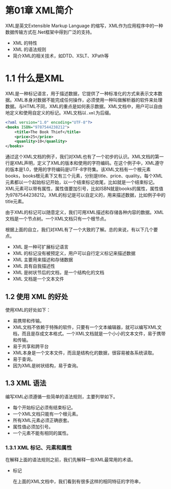# 第01章 XML简介

XML是英文Extensible Markup Language 的缩写，XML作为应用程序中的一种数据传输方式在.Net框架中得到广泛的支持。

- XML 的特性
- XML 的语法规则
- 简介XML的相关技术，如DTD、XSLT、XPath等

# 1.1 什么是XML

XML是一种标记语言，用于描述数据，它提供了一种标准化的方式来表示文本数据。XML本身对数据不能完成任何操作，必须使用一种叫做解析器的软件来处理数据。与HTML不同，XML的重点是如何表示数据。XML文档中，用户可以自由地定义和使用自定义的标记。XML文档以`.xml`为后缀。

```xml
<?xml version="1.0" encoding="UTF-8"?>
<books ISBN="9787544238212">
    <title>The Book Thief</title>
    <price>25</price>
    <quanlity>10</quanlity>
</books>
```

通过这个XML文档的例子，我们对XML也有了一个初步的认识。XML文档的第一行是XML声明，定义了XML的版本和使用的字符编码。在这个例子中，XML遵守的版本是1.0，使用的字符编码是UTF-8字符集。该XML文档有一个根元素books，books根元素下又有三个元素，分别是title、price、quality。每个XML元素都以一个起始标记开始，以一个结束标记收尾，比如<title>就是一个起始标记，</title>就是一个结束标记。XML元素可以带有属性，属性值要加引号，比如ISBN就是books的属性，属性值为9787544238212。XML的标记是可以自定义的，用来描述数据，比如例子中的title元素。

由于XML的标记可以随意定义，我们可用XML描述和存储各种内容的数据。XML文档是一个节点树。一个XML文档只有一个根节点。

根据上面的自立，我们对XML有了一个大致的了解。总的来说，有以下几个要点。

- XML 是一种可扩展标记语言
- XML 的标记没有被预定义，用户可以自行定义标记来描述数据
- XML 主要用来描述和存储数据
- XML 具有自我描述性
- XML 是树状节后的文档，是一个结构化的文档
- XML 文档是一个文本文件

## 1.2 使用 XML 的好处

使用XML的好处如下：

- 易携带和传输。
- XML文档不依赖于特殊的软件，只要有一个文本编辑器，就可以编写XML文档，而且是存成文本格式。一个XML文档就是一个小小的文本文件，易于携带和传输。
- 易于共享和跨平台
- XML本身是一个文本文件，而且是结构化的数据，很容易被各系统读取。
- 易于查询。
- 因为XML是树状结构，易于查询。

## 1.3 XML 语法

编写XML必须遵循一些简单的语法规则，主要列举如下。

- 每个开始标记必须有结束标记。
- 一个XML文档只能有一个根元素。
- 所有XML元素必须正确嵌套。
- 属性值必须加引号。
- 一个元素不能有相同的属性。

### 1.3.1 XML 标记、元素和属性

在解释上面的语法规则之前，我们先解释一些XML最常用的术语。

- 标记

  在上面的XML文档中，我们看到有很多这样的相同特征的字符串，<title>、<price>、<quantity>、<books>等。它们都是由小于号开始，由大于号结束的，在XML文档里，我们将其称为XML标记。标记又有开始标记和结束标记之分。

- 元素

  XML元素是指从一个开始标记到它的结束标记的一段内容。元素是XML文档的基本单位，一个XML文档可以由一个或多个元素构成。

- 属性

  一个元素可以带有属性，属性写在开始标记里，元素名称的后面。

### 1.3.2 XML的语法规则

- 每个开始标记必须有结束标记。
- 一个XML文档只能有一个根元素，XML文档是树状结构的，像一棵节点树。
- 所有节点必须正确嵌套。
- 属性值必须加引号。
- 一个XML元素不能有两个像南通的属性名称、虽然属性值不同。
- XML文档是区分大小写的。
- XML元素之间的关系，主要有：
  - 子节点
  - 父节点
  - 并列节点又称兄弟姐妹关系
- 如果属性值包含双引号，就用单引号包围属性值
- 如果属性值包含单引号，就用双引号包围属性值

### 1.3.3 XML名称规则

XML名称可以包含英文字符和数字，或者其他字符。XML名称不能以数字或者标点符号开头，XML不能以xml开头。XML名称不能包含空格，虽然XML名称可以包含非英语的字符，但考虑到读取XML文档的软件未必支持多语言，为求兼容性，建议还是使用英文字母比较安全。

### 1.3.4 XML实体引用

XML文档里，除了一个标记的开始之外，不允许有小于号，因为小于号总是被XML解析器解释为一个标记的开始。如果必须使用小于号，请使用`&lt;`来替换。XML里也不能使用`&`，因为该字符被解析为某个实体引用的开始。所以，必须使用实体引用`&amp;`代替。

XML有5个预定义的实体引用，分别如下：

| 实体引用 | 字符   | 说明   |
| -------- | ------ | ------ |
| `&lt;`   | &lt;   | 小于号 |
| `&gt;`   | &gt;   | 大于号 |
| `&amp;`  | &amp;  |        |
| `&apos;` | &apos; | 单引号 |
| `&quot;` | &quot; | 双引号 |

### 1.3.5 XML CDATA区

假设你的XML中包含很多需要使用实体引用的字符，要将所有字符都替换成实体引用是很麻烦的。这时候可以使用CDATA区。在CDATA区里，可以不必使用实体引用，因为XML解析器不会解析CDATA区的内容。

CDATA区以`<![CDATA][`开始，以`]]>`结束。示例如下：

```xml
<MYCODE>
    <![CDATA[
		<html>
            <head>
    			<title>woyouxian</title>
            </head>
            <body>
            	I like woyouxian.net
            </body>
  		</html>
	]]>
</MYCODE>
```

### 1.3.6 XML注释

```xml
<!--This is a comment-->
```

### 1.3.6 XML声明

如果一个XML文档含有声明，必须放在XML文档的第一行。

```xml
<?xml version="1.0" encoding="UTF-8" standalone="yes"?>
```

XML文档声明主要有三个参数：

- 版本

  版本表示遵循的是W3C的XML 1.0标准。

- 字符编码

  字符编码表示该XML文档使用的字符编码方式。一些英文的XML文档，你会看到他们使用的是单字节的ISO-8895-1编码。不过对于中文文档来说，因该使用支持双字节的UTF-8或者UNICODE。

- 独立

  如果XML的standalone的值是`no`，表示它需要DTD。不需要DTD的XML文档，standalone值应该写为`yes`。

### 1.3.8 格式正确的XML文档

格式正确的XML文档必须遵循以下规则。

- 每个开始标记必须有结束标记
- XML文档只有一个根元素
- XML元素必须正确嵌套
- XML元素不能有相同名称的属性
- XML属性必须加引号
- XML注释不能写在标记中
- XML中对于定义实体引用的字符需要使用实体引用

### 1.3.9 XML命名空间

制定XML名称空间标准的初衷是为了解决XML文档中名称冲突的问题。由于XML中的元素名是预定义的，当两个不同的文档使用相同的元素名时，就会发生名称冲突。比如在一个文档中标记table表示桌子，而在另一个文档中表示表格。如果需要同时处理者两个文档，就会发生 名字冲突。为了解决这个稳定，我们引入名称空间这个概念。命名空间给标识名称加一个网址定位的方法来却比这些名称相同的标识。XML命名空间将XML文档中的元素和属性名称与自定义和预定义的URL关联起来。为命名空i教案URL定义的潜水来限定XML数据中的元素和属性的名称以实现此关联。命名空间可以防止元素和属性名称冲突，并允许以不同的方式处理和验证同名元素和属性。

命名空间是使用xmlns:属性在元素上声明的，而且此属性的值就是标识该名称空间的URL。命名空间声明的语法是`xmlns:<name>=<"url">`,其中`<name>`是命名空间的前缀的名称，`<url>`是说明命名空间URL的字符串。一旦声明后，前缀就可以用来限定XML文档中的元素和属性并将他们与命名空间URL关联。因为命名空间前缀在整个文档中使用，所有它的长度应该较短。

下例定义了两个BOOK元素。这两个BOOK元素完全不同，因为每个元素分别与不同的命名空间关联。第一个BOOK元素由命名空间前缀mybook限定，而第二个BOOK元素由bb限定。通过对每个BOOK元素使用命名空间声明，每个命名空间前缀都与不同的命名空间URL关联。

```xml
<mybook:BOOK xmlns:mybook="http:www.contoso.com/books.dtd"></mybook:BOOK>
<bb:BOOK xmlns:bb="urn:blueyonderairlines"></bb:BOOK>
```

若要表明元素是特定命名空间的一部分，请事先在签名添加命名空间前缀，从而使其成为一个完全限定的元素名称。例如，如果文档中存在Puslisher元素，并且已经为该元素声明了命名空间，则Publisher元素需要用冒号将明敏该控件别名添加到该元素前面。如果Publisher元素属于mybook命名空间，则将其声明为`mybook:Publisher`。因此，Publisher元素此时已完全限定。

如果声明并使用默认命名空间，请从元素的声明中省略别名和冒号，如下所示：

```xml
<BOOK xmlns="http:www.contoso.com/books.dtd"></BOOK>
```

任何没有用法命名空间前缀完全限定的元素均属于默认名称空间。当在XML文档中使用多个命名空间时，将其中一个命名空间定义为默认明明你该控件可以使文档更加简洁。只有来自非默认命名空间的元素需要完全限定。默认命名空间只适用于元素，不适用于属性。命名空间声明有范围。这意味着命名空间可以出现在文档中的任何位置，但像变成变量一样有作用范围，命名空间只在相应的范围内有效。有两种范围：默认范围和限定范围。

默认命名空间是根元素中声明的命名空间。它用于文档中所有未限定的元素。限定命名空间是在一个更具体的命名空间在文档中某一位置重写时声明的。

尽管命名空间必须声明后才能使用，但这并不意味着它必须出现在XML文档的开头。例如，下面的示例显示一个在数据中间声明的限定命名空间，它是在BOOK元素级别声明的，该命名空间只应用于BOOK元素的子元素。

```xml
<Author>Joe Smith</Author>
<BOOK xmlns:book="http://www.contoso.com">
    <title>My Wonderful Day</title>
    <price>$3.95</price>
</BOOK>
<Pusblisher>
    <Name>MSPress</Name>
</Pusblisher>
```

在BOOK元素定义的命名空间不应用于BOOK元素意外的元素。当命名空间在文档中出现时，意味着所声明的命名空间从它的声明位置知道元素的结尾都有效。如果已为Publisher元素声明了命名空间，则需要通过一个冒号将该命名空间添加到元素之前，以完全限定元素。假定Publisher元素属于mybook命名空间，该元素将声明位`<mybook>:Publisher`。下面的两个XML文档示例说明如何使用命名空间。

下面的XML文档在table元素中携带了信息：

```xml
<h:table xmlns:h="http://www.w3.org/TR/html4/">
    <h:tr>
        <h:td>Apple</h:td>
        <h:td>Bananas</h:td>
    </h:tr>
</h:table>
```

下面的XML文档在携带了家具table的信息：

```xml
<f:table xmlns:f="http://www.w3schools.com/furniture">
    <f:name>African Coffee Table</f:name>
    <f:width>80</f:width>
    <f:height>120</f:height>
</f:table>
```

## 1.4 DTD和XML Schema

DTD(Document Type Definition)文档类型定义，是一套关于标记符的语法规则。它是XML 1.0规格的一部分。是XML文件的验证机制，属于XML文件组成的一部分。DTD是一种保证XML文档格式的正确的有效方法，可以通过比较XML文档和DTD文件来看闻到那给是否符合贵方，元素和标签使用是否正确。一个DTD文档包含：元素的定义规则，元素间关系的定义规则，元素可使用的属性、可使用的实体或符号规则。XML文件提供应用程序一个数据交换的格式，而DTD正好是让XML文件能够成为数据交换的标准，因为不同的公司只需要定义好标准的DTD，各公司都能依照DTD建立XML文件，并且进行验证，如此就可以轻易地建立标准和交换数据，这样便满足了网络共享和数据交互。DTD文件一个ASCII的文本文件，后缀名为`.dtd`。每一个XML文档都可携带一个DTD用来对该文档格式进行描述，测试该文档是否为有效的XML文档。既然STS有外部和内部之分，当然就可以为某个独立的团体定义一个公用的外部DTD，那么多个XML文档就可以共享使用该DTD，使得数据交换更为有效。甚至在某些文档中还可以使内部DTD和外部DTD相结合。在应用程序中也可以用某个DTD来检测接受到的数据是否符合某个标准。对于XML文档而言，虽然DTD不是必须的，但它为文档的编制带来了方便。加强了文档标记内参数的一致性，使XML语法分析器能够确认文档。

DTD是目前使用最广泛的一种XML模式，但是它也具有一些缺点，比如，它采用了非XML的语法规则、不支持数据类型、扩展性较差等等。目前XMLSchema已经成为W3C的正式推荐标准，并有替代XML DTD的趋势，因而推荐使用XML Schema用于验证XML文件。

XML Schema如同DTD一样是负责定义和描述XML文档的结构和内容模式的。它可以定义XML文档中存在哪些元素和元素之前的关系，并且可以定义元素和属性的数据类型。XML Schema本省是一个XML文档，它符合XML语法结构。可以用通用的XML解析器解析。

一个XML Schema把XML中的数据项列出来，知名哪个在外面，哪个在里面；哪个在前面，哪个在后i按；那些是一定要有的，哪些是可以没有的；哪个有的时候，另外某一个就一定有，或者一定没有等等。

XML Schema具有以下优点：

- 一致性：Schema是的对XML的定义不必再利用一种特定的形式化语言，而是直接借助XML自身的特征，利用XML的基本语法规则来定义XML文档的结构，使得MXL达到了从内到外的完美统一，也为XML的进一步发展奠定了坚实的基础。
- 扩展性：Schema对DTD进行了扩充，引入了数据类型、命名空间，从而使其具备较强的可扩展性。
- 互换性：利用Schema，我们能够书写XML文档以验证文档的合法性。另外通过特定的而映射机制，还可以将不同的Schema进行转换，以实现更高层次的数据交换。
- 规范性：同DTD一样，Schema也提供了一套完整的机制以约束XML文旦各种标记的使用，但相比之下，后者基于XML，更具有规范性。Schema利用元素的内容共和属性类定义MXL文档的而整体结构。

## 1.5 解析XML文档

XML数据除了保证信息之外，本身不能做任何事情，为了做一些有意义事情，你需要处理XML数据，用于处理XML文档的软件称之为解析器。XML解析器能让你读、写和操作XML文档。取决于它们如何处理XML文档，在程序中访问并操作XML文件一般有两中模型：流模型和DOM(文档对象模型)。流模型中有两个变体——`推`模型和`拉`模型。`推`模型也就是常说的SAX，SAX是一种靠事件驱动的模型。

1. DOM

   DOM是用与平台和语言无关的方式标识XML文档的官方W3C标准。DOM是以层次结构组织的节点或信息片段的集合。这个层次结构允许开发人员在树中讯在特定信息。分析该结构通常需要加载整个闻到那共和构造层次结构，然后才能做其他工作。由于它是基于信息层次的，因而DOM被认为是基于树或基于对象的。DOM以及广义的基于树的处理具有几个有点

   - 首先，由于树在内存中是持久的，因此可以修改它以便应用程序能对数据和结构做出更改，它还可以在任何时候在树中上下导航，而不像SAX那样是一次性的处理。DOM使用起来也要简单的多。
   - 其次，对于特别大的文档，解析和加载整个文档可能很慢且很耗资源，因此使用其他手段来处理这样的而数据会更好。这些是基于事件的模型，比如SAX。

2. SAX

   这种处理的有点非常类似与流媒体。分析能够立即开始，而不是等待所有的数据被处理。而且由于应用程序只是在读取数据时检查数据，因此不需要将数据存储在内存中。这对于大型文档来说是个巨大的优点。事实上，应用程序甚至不必解析整个文档；它可以在某个条件得到满足时停止歇息。一般来说，SAX比它的替代者DOM要快很多。

3. 选择DOM还是选择SAX

   对于需要自己编写代码来处理XML文档的开发人员来说，选择DOM还是SAX解析模型是一个非常重要的设计决策。

   DOM采用建立树状结构的方式访问XML文档，而SAX采用的事件模型。

   DOM解析器把XML文档转化为一个包含其内容的树，并可以对树进行遍历。用DOM解析模型的优点是编程容易，开发人员只需要调用建树指令，然后利用Navigation APIs访问所需要的树节点来完成任务。可与很容易地添加和修改树中的元素。然而由于使用DOM解析器的时候需要处理整个XML文档，所以对性能和内存的要求比较高，尤其是遇到很大的XML文件的时候。由于它的遍历能力，DOM解析器常用于XML文档需要频繁地该便的服务中。

   SAX解析器采用基于事件的模型，它在解析XML文档的时候可以触发一系列的事件，当发现给定的Tag的时候，它可以激活一个回调方法，告诉该方法制定的标签已经找到。SAX对内存的要求通常会比较低，因为它让开发人员自己来决定所要处理的Tag。特别是当开发人员只需要处理文档中所包含的部分数据时，SAX这种扩展能力得到了更好的体现。但用SAX解析器的时候编码工作会比较困难，而且很难同时访问同一个文档中的多处不同数据。

   `推`模型时一种靠事件驱动的模型。它每发现一个节点就用`推`模型引发一个事件，而我们必须编写这些事件的处理程序，是很麻烦的。

   .NET中使用的是基于`拉`模型的实现方案。`拉`模型在遍历文档时会把感兴趣的文档部分从读取器中拉出，不需要引发事件，允许我们以编程的方式访问文档，这大大地提高了灵活性，`拉`模型可以选择性的处理节点。在.NET中，`拉`模型是通过XML阅读器(XMLTextReader类)来实现的。该类提供XML文件读取的功能，它可以验证文档是否格式良好，如果不是格式良好的XML文档，该类在读取过程中将会抛出XmlException异常。任何时候在内存中只有当前节点，但它是制度的，向前的，不能在文档中执行向后导航操作。

   DOM的好处在于它允许编辑和更新XML文档可以随机访问文档中的数据，可以使用XPath查询。但是，DOM的缺点在于它需要一次性地加载整个文档到内存中，对于大型的文档，这回造成资源问题。在.NET中使用XML DOM分析器（XMLDocument）实现DOM模型。因此，.NET Framework完全支持XML DOM模式，但它不支持SAX模式。.NET Framework支持两种不同的分析模式：XML DOM分析器（XMLDocument）和XML阅读器（XMLTextReader类），不能支持SAX分析器，但这并不意味着它没有提供类似SAX分析器功能。通过XML与赌气可以很容易地实现SAX的所有功能并加以有效运用。

   ## 1.6 XPath介绍

   XPath是从XML基础规范上派生的技术，专门用于快速检索和查询XML文档，使用方便，功能强大，XPath也是XSLT技术的基础。XPath是W3C国际标准组织定义的用于在单个XML文档中快速检索和定位XML文档节点的规范，它也是跨平台的，若一些软件支持XPath，则必然是支持标准的XPath语法。

   我们理解XPath时，可以参考文件目录结构FilePath，在Windows资源管理器左边的文件目录树状列表中，可以看到各种文件对象，包括磁盘根目录、各级文件目录等等，他们共同构成一个树状结构，我们选择对象时既可以在这个树状结构中一个个查找，也可以指定路径名来尽心快速定位，文件系统的路径名采用斜杠号来分割各个目录层次的目录名。而XML文档中也是这种树状层次结构，因此我们也可以将这种文件路径名的概念套用到XML文档中，于是形成了XPath路径。我们处理XML文档时可以一层层地查找所需的XML节点，也可以指定XPath路径字符串来快速定位XML节点。在XPath路径中，我们使用反斜杠符号来分割各个层次的XML元素名称。

   在文件目录系统中，我们可以使用绝对路径名，也可以使用相对路径名；我们使用一个点号标识当前目录，使用两个点号标识父目录。在XPath中我们也套用了类似的概念，我们从XML文档根节点出发而指定的XPath路径为绝对路径，从某个节点开始转到其他节点所经过的路径为相对路径，我们也使用一个点好标识当前节点、使用两个点好标识父节点。其实我们可以将绝对路径看成从根节点发出的相对路径。

   在文件目录系统中，同一个目录下面不能有相同名称的对象，因此相对路径和绝对路径名都能准确地定位到一个目录上，而在XML文档中，通过一个XML节点下可以存在多个具有相同名称的子节点，因此XPath路径可能无法确定唯一XML节点。此时，XPath采用了内嵌条件判断语句的方法来解决这个问题。XPath路径字符串中使用一对方括号来包含一个逻辑表达式，在这个表达式中更可以使用字符串判断、数学四则运算、逻辑判断和一些预定义函数，而且XPath路径中给每个层次都能包含表格式，因此XPath的逻辑判断的功能非常强大。XPath是一种国际标准，但在微软的.NET框架当然支持这个国际标准。我们可以使用.NET类库中的System.Xml.Xsl.XslTransform类型来执行XSLT转换。这个类型除了支持标准的XPath外，还进行了一些扩展，主要是能扩展使用开发者自己定义的函数。使用XPath，我们可以很方便地搜索XML文档中的任何部分，因此具有很好的数据检索分析功能，近期业界兴起的板结构或文档技术大多就是以XPath为基础的。

   ## 1.7 XSLT

   XSLT是一种将XML文档转换为其他文本文档的语言，是建立在XML和XPath之上的国际标准，内容比较多，功能强大。

   对于编程人员来说，XSLT可以看作以前序遍历的方式专门处理XML树状结构的标记语言。以前编程根据XML文档输出纯文本数据时需要写代码以前序遍历方式的方式遍历XML文档对象组成的树状结构，对于每个特定名称或特定层次的XML节点而输出不同的内容，这个过程比较复杂，代码量大，需要进行很多的状态判断。而XSLT则使用一种简洁明了的标记语言实现了相同的逻辑。因此XSLT从程序逻辑的角度看类似支持递归的编程语言，而且是专门处理XML文档的。

   XSLT转换过程会涉及三个文本文档，第一个就是要处理的原始XML文档，第二个就是XSLT样式表文档，该文档包含了XSLT代码，XSLT代码本身就是XML格式，但使用了XML的命名空间。第三个就是XSLT处理输出的文本文档。注意，此处输出的是纯文本文档，这个闻到那更具体是什么格式完全靠XSLT代码来决定，可以是另一个XML问昂、HTML文档、SQL语句字符串或者其他任意格式的字符串数据等等，XSLT转换只能输出纯文本文档，此外就美哟限制输出文档的具体格式。























